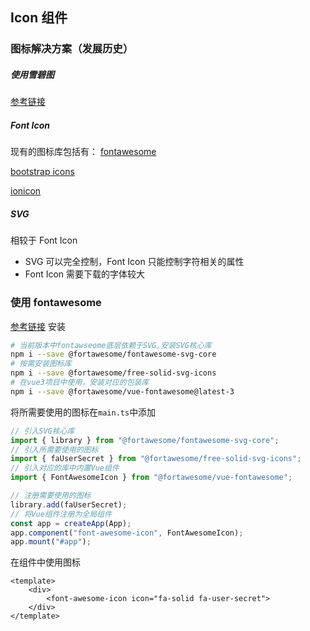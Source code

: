 ## Icon 组件

### 图标解决方案（发展历史）

##### 使用雪碧图

[参考链接](https://css-tricks.com/css-sprites/)

##### Font Icon

现有的图标库包括有：
[fontawesome](https://fontawesome.com/)

[bootstrap icons](https://icons.getbootstrap.com/)

[ionicon](https://ionic.io/)

##### SVG

相较于 Font Icon

- SVG 可以完全控制，Font Icon 只能控制字符相关的属性
- Font Icon 需要下载的字体较大

### 使用 fontawesome

[参考链接](https://fontawesome.com/docs/web/use-with/vue/)
安装

```bash
# 当前版本中fontawseome底层依赖于SVG,安装SVG核心库
npm i --save @fortawesome/fontawesome-svg-core
# 按需安装图标库
npm i --save @fortawesome/free-solid-svg-icons
# 在vue3项目中使用，安装对应的包装库
npm i --save @fortawesome/vue-fontawesome@latest-3
```

将所需要使用的图标在`main.ts`中添加

```ts
// 引入SVG核心库
import { library } from "@fortawesome/fontawesome-svg-core";
// 引入所需要使用的图标
import { faUserSecret } from "@fortawesome/free-solid-svg-icons";
// 引入对应的库中内置Vue组件
import { FontAwesomeIcon } from "@fortawesome/vue-fontawesome";

// 注册需要使用的图标
library.add(faUserSecret);
// 将Vue组件注册为全局组件
const app = createApp(App);
app.component("font-awesome-icon", FontAwesomeIcon);
app.mount("#app");
```

在组件中使用图标

```vue
<template>
    <div>
        <font-awesome-icon icon="fa-solid fa-user-secret">
    </div>
</template>
```
